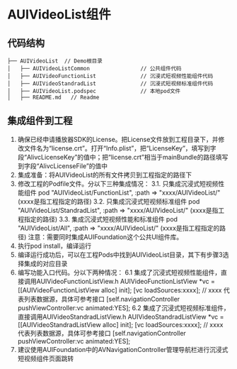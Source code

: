 # AUIVideoList组件

## 代码结构
```
├── AUIVideoList  // Demo根目录
│   ├── AUIVideoListCommon                // 公共组件代码
│   ├── AUIVideoFunctionList              // 沉浸式短视频性能组件代码
│   ├── AUIVideoStandradList              // 沉浸式短视频标准组件代码
│   ├── AUIVideoList.podspec              // 本地pod文件
│   ├── README.md   // Readme   

```

## 集成组件到工程
1. 确保已经申请播放器SDK的License。把License文件放到工程目录下，并修改文件名为“license.crt”。打开“Info.plist”，把“LicenseKey”，填写到字段“AlivcLicenseKey”的值中；把“license.crt”相当于mainBundle的路径填写到字段“AlivcLicenseFile”的值中
2. 集成准备：将AUIVideoList的所有文件拷贝到工程指定的路径下
3. 修改工程的Podfile文件。分以下三种集成情况：
3.1. 只集成沉浸式短视频性能组件
   pod "AUIVideoList/FunctionList", :path => "xxxx/AUIVideoList/" (xxxx是指工程指定的路径)
3.2. 只集成沉浸式短视频标准组件
   pod "AUIVideoList/StandradList", :path => "xxxx/AUIVideoList/" (xxxx是指工程指定的路径)
3.3. 集成沉浸式短视频性能和标准组件
   pod "AUIVideoList/All", :path => "xxxx/AUIVideoList/" (xxxx是指工程指定的路径)
注意：需要同时集成AUIFoundation这个公共UI组件库。
4. 执行pod install，编译运行
5. 编译运行成功后，可以在工程Pods中找到AUIVideoList目录，其下有步骤3选择集成的对应目录
6. 编写功能入口代码。分以下两种情况：
6.1 集成了沉浸式短视频性能组件，直接调用AUIVideoFunctionListView.h
AUIVideoFunctionListView *vc = [[AUIVideoFunctionListView alloc] init];
[vc loadSources:xxxx]; // xxxx 代表列表数据源，具体可参考接口
[self.navigationController pushViewController:vc animated:YES];
6.2 集成了沉浸式短视频标准组件，直接调用AUIVideoStandradListView.h
AUIVideoStandradListView *vc = [[AUIVideoStandradListView alloc] init];
[vc loadSources:xxxx]; // xxxx 代表列表数据源，具体可参考接口
[self.navigationController pushViewController:vc animated:YES];
7. 建议使用AUIFoundation中的AVNavigationController管理导航栏进行沉浸式短视频组件页面跳转

